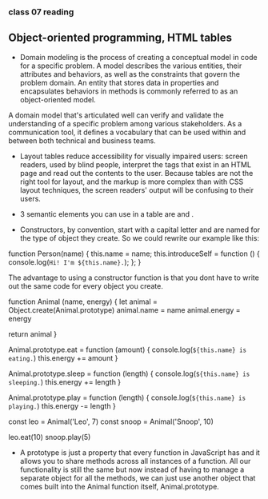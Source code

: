 ### class 07 reading

## Object-oriented programming, HTML tables

- Domain modeling is the process of creating a conceptual model in code for a specific problem. A model describes the various entities, their attributes and behaviors, as well as the constraints that govern the problem domain. An entity that stores data in properties and encapsulates behaviors in methods is commonly referred to as an object-oriented model.

A domain model that's articulated well can verify and validate the understanding of a specific problem among various stakeholders. As a communication tool, it defines a vocabulary that can be used within and between both technical and business teams.

- Layout tables reduce accessibility for visually impaired users: screen readers, used by blind people, interpret the tags that exist in an HTML page and read out the contents to the user. Because tables are not the right tool for layout, and the markup is more complex than with CSS layout techniques, the screen readers' output will be confusing to their users.

- 3 semantic elements you can use in a table are <tr> <td> and <th>.

- Constructors, by convention, start with a capital letter and are named for the type of object they create. So we could rewrite our example like this:


function Person(name) {
  this.name = name;
  this.introduceSelf = function () {
    console.log(`Hi! I'm ${this.name}.`);
  };
}

The advantage to using a constructor function is that you dont have to write out the same code for every object you create.








function Animal (name, energy) {
  let animal = Object.create(Animal.prototype)
  animal.name = name
  animal.energy = energy

  return animal
}

Animal.prototype.eat = function (amount) {
  console.log(`${this.name} is eating.`)
  this.energy += amount
}

Animal.prototype.sleep = function (length) {
  console.log(`${this.name} is sleeping.`)
  this.energy += length
}

Animal.prototype.play = function (length) {
  console.log(`${this.name} is playing.`)
  this.energy -= length
}

const leo = Animal('Leo', 7)
const snoop = Animal('Snoop', 10)

leo.eat(10)
snoop.play(5)



- A prototype is just a property that every function in JavaScript has and it allows you to share methods across all instances of a function. All our functionality is still the same but now instead of having to manage a separate object for all the methods, we can just use another object that comes built into the Animal function itself, Animal.prototype.